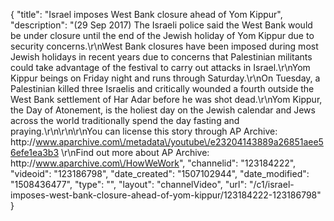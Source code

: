 {
    "title": "Israel imposes West Bank closure ahead of Yom Kippur",
    "description": "(29 Sep 2017) The Israeli police said the West Bank would be under closure until the end of the Jewish holiday of Yom Kippur due to security concerns.\r\nWest Bank closures have been imposed during most Jewish holidays in recent years due to concerns that Palestinian militants could take advantage of the festival to carry out attacks in Israel.\r\nYom Kippur beings on Friday night and runs through Saturday.\r\nOn Tuesday, a Palestinian killed three Israelis and critically wounded a fourth outside the West Bank settlement of Har Adar before he was shot dead.\r\nYom Kippur, the Day of Atonement, is the holiest day on the Jewish calendar and Jews across the world traditionally spend the day fasting and praying.\r\n\r\n\r\nYou can license this story through AP Archive: http:\/\/www.aparchive.com\/metadata\/youtube\/e23204143889a26851aee56efe1ea3b3 \r\nFind out more about AP Archive: http:\/\/www.aparchive.com\/HowWeWork",
    "channelid": "123184222",
    "videoid": "123186798",
    "date_created": "1507102944",
    "date_modified": "1508436477",
    "type": "",
    "layout": "channelVideo",
    "url": "\/c1\/israel-imposes-west-bank-closure-ahead-of-yom-kippur\/123184222-123186798"
}
